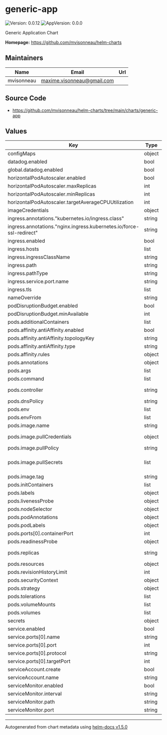 # generic-app

![Version: 0.0.12](https://img.shields.io/badge/Version-0.0.12-informational?style=flat-square) ![AppVersion: 0.0.0](https://img.shields.io/badge/AppVersion-0.0.0-informational?style=flat-square)

Generic Application Chart

**Homepage:** <https://github.com/mvisonneau/helm-charts>

## Maintainers

| Name | Email | Url |
| ---- | ------ | --- |
| mvisonneau | maxime.visonneau@gmail.com |  |

## Source Code

* <https://github.com/mvisonneau/helm-charts/tree/main/charts/generic-app>

## Values

| Key | Type | Default | Description |
|-----|------|---------|-------------|
| configMaps | object | `{}` |  |
| datadog.enabled | bool | `false` |  |
| global.datadog.enabled | bool | `false` | inject datadog related labels/env variables |
| horizontalPodAutoscaler.enabled | bool | `false` |  |
| horizontalPodAutoscaler.maxReplicas | int | `2` |  |
| horizontalPodAutoscaler.minReplicas | int | `1` |  |
| horizontalPodAutoscaler.targetAverageCPUUtilization | int | `60` |  |
| imageCredentials | object | `{}` |  |
| ingress.annotations."kubernetes.io/ingress.class" | string | `"nginx"` |  |
| ingress.annotations."nginx.ingress.kubernetes.io/force-ssl-redirect" | string | `"true"` |  |
| ingress.enabled | bool | `false` |  |
| ingress.hosts | list | `[]` |  |
| ingress.ingressClassName | string | `""` |  |
| ingress.path | string | `"/"` |  |
| ingress.pathType | string | `"Prefix"` |  |
| ingress.service.port.name | string | `"http"` |  |
| ingress.tls | list | `[]` |  |
| nameOverride | string | `nil` | name of the chart/release to override 'generic-app' with |
| podDisruptionBudget.enabled | bool | `true` |  |
| podDisruptionBudget.minAvailable | int | `1` |  |
| pods.additionalContainers | list | `[]` |  |
| pods.affinity.antiAffinity.enabled | bool | `false` |  |
| pods.affinity.antiAffinity.topologyKey | string | `"kubernetes.io/hostname"` |  |
| pods.affinity.antiAffinity.type | string | `"hard"` |  |
| pods.affinity.rules | object | `{}` |  |
| pods.annotations | object | `{}` |  |
| pods.args | list | `[]` |  |
| pods.command | list | `[]` |  |
| pods.controller | string | `"deployment"` | controller used to schedule pods Can either be 'deployment', 'statefulset' or 'daemonset' |
| pods.dnsPolicy | string | `"ClusterFirst"` |  |
| pods.env | list | `[]` |  |
| pods.envFrom | list | `[]` |  |
| pods.image.name | string | `nil` | image repository/name |
| pods.image.pullCredentials | object | `{}` | Automatically create a secret with the credentials and use it Cannot be used in conjunction of image.pullSecrets |
| pods.image.pullPolicy | string | `"IfNotPresent"` | image pullPolicy |
| pods.image.pullSecrets | list | `[]` | Optional array of imagePullSecrets containing private registry credentials Ref: https://kubernetes.io/docs/tasks/configure-pod-container/pull-image-private-registry/ |
| pods.image.tag | string | `nil` | image tag |
| pods.initContainers | list | `[]` |  |
| pods.labels | object | `{}` |  |
| pods.livenessProbe | object | `{}` |  |
| pods.nodeSelector | object | `{}` |  |
| pods.podAnnotations | object | `{}` |  |
| pods.podLabels | object | `{}` |  |
| pods.ports[0].containerPort | int | `8080` |  |
| pods.readinessProbe | object | `{}` |  |
| pods.replicas | string | `nil` | amount of desired pod(s) replica(s) Ref: https://kubernetes.io/docs/concepts/workloads/controllers/deployment/#replicas |
| pods.resources | object | `{}` |  |
| pods.revisionHistoryLimit | int | `3` |  |
| pods.securityContext | object | `{}` |  |
| pods.strategy | object | `{}` |  |
| pods.tolerations | list | `[]` |  |
| pods.volumeMounts | list | `[]` |  |
| pods.volumes | list | `[]` |  |
| secrets | object | `{}` |  |
| service.enabled | bool | `true` |  |
| service.ports[0].name | string | `"http"` |  |
| service.ports[0].port | int | `80` |  |
| service.ports[0].protocol | string | `"TCP"` |  |
| service.ports[0].targetPort | int | `8080` |  |
| serviceAccount.create | bool | `false` | create a service account and associate it with the pods |
| serviceAccount.name | string | `"default"` | name of the service account to use (and potentially create) |
| serviceMonitor.enabled | bool | `false` |  |
| serviceMonitor.interval | string | `"30s"` |  |
| serviceMonitor.path | string | `"/metrics"` |  |
| serviceMonitor.port | string | `"metrics"` |  |

----------------------------------------------
Autogenerated from chart metadata using [helm-docs v1.5.0](https://github.com/norwoodj/helm-docs/releases/v1.5.0)
